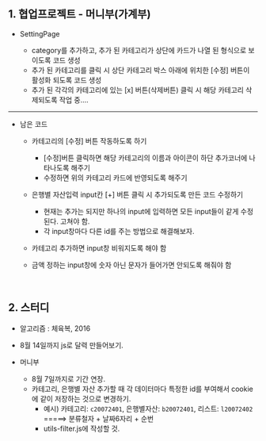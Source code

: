 ## 1. 협업프로젝트 - 머니부(가계부)
- SettingPage

  - category를 추가하고, 추가 된 카테고리가 상단에 카드가 나열 된 형식으로 보이도록 코드 생성
  - 추가 된 카테고리를 클릭 시 상단 카테고리 박스 아래에 위치한 [수정] 버튼이 활성화 되도록 코드 생성
  - 추가 된 각각의 카테고리에 있는 [x] 버튼(삭제버튼) 클릭 시 해당 카테고리 삭제되도록 작업 중....
  
***
  
- 남은 코드
  - 카테고리의 [수정] 버튼 작동하도록 하기
    - [수정]버튼 클릭하면 해당 카테고리의 이름과 아이콘이 하단 추가코너에 나타나도록 해주기
    - 수정하면 위의 카테고리 카드에 반영되도록 해주기
      
  - 은행별 자산입력 input칸 [+] 버튼 클릭 시 추가되도록 만든 코드 수정하기
    - 현재는 추가는 되지만 하나의 input에 입력하면 모든 input들이 같게 수정된다. 고쳐야 함.
    - 각 input창마다 다른 id를 주는 방법으로 해결해보자.
      
  - 카테고리 추가하면 input창 비워지도록 해야 함
  
  - 금액 정하는 input창에 숫자 아닌 문자가 들어가면 안되도록 해줘야 함
  
 <br/>
 
 ## 2. 스터디
 
 - 알고리즘 : 체육복, 2016
 - 8월 14일까지 js로 달력 만들어보기.
 
 - 머니부
    - 8월 7일까지로 기간 연장.
    - 카테고리, 은행별 자산 추가할 때 각 데이터마다 특정한 id를 부여해서 cookie에 같이 저장하는 것으로 변경하기.
      - 예시) 카테고리: `c20072401`, 은행별자산: `b20072401`, 리스트: `l20072402`     
             =====> 분류철자 + 날짜6자리 + 순번
      - utils-filter.js에 작성할 것.
